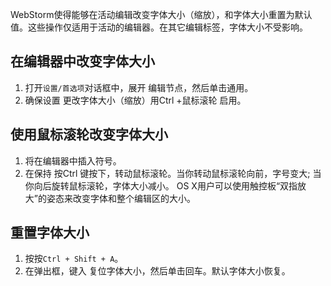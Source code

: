WebStorm使得能够在活动编辑改变字体大小（缩放），和字体大小重置为默认值。这些操作仅适用于活动的编辑器。在其它编辑标签，字体大小不受影响。

## 在编辑器中改变字体大小
1. 打开`设置/首选项`对话框中，展开 编辑节点，然后单击通用。
2. 确保设置 更改字体大小（缩放）用Ctrl +鼠标滚轮 启用。

## 使用鼠标滚轮改变字体大小
1. 将在编辑器中插入符号。
2. 在保持 按Ctrl 键按下，转动鼠标滚轮。当你转动鼠标滚轮向前，字号变大; 当你向后旋转鼠标滚轮，字体大小减小。
OS X用户可以使用触控板“双指放大”的姿态来改变字体和整个编辑区的大小。

## 重置字体大小
1. 按按`Ctrl + Shift + A`。
2. 在弹出框，键入 复位字体大小，然后单击回车。默认字体大小恢复。